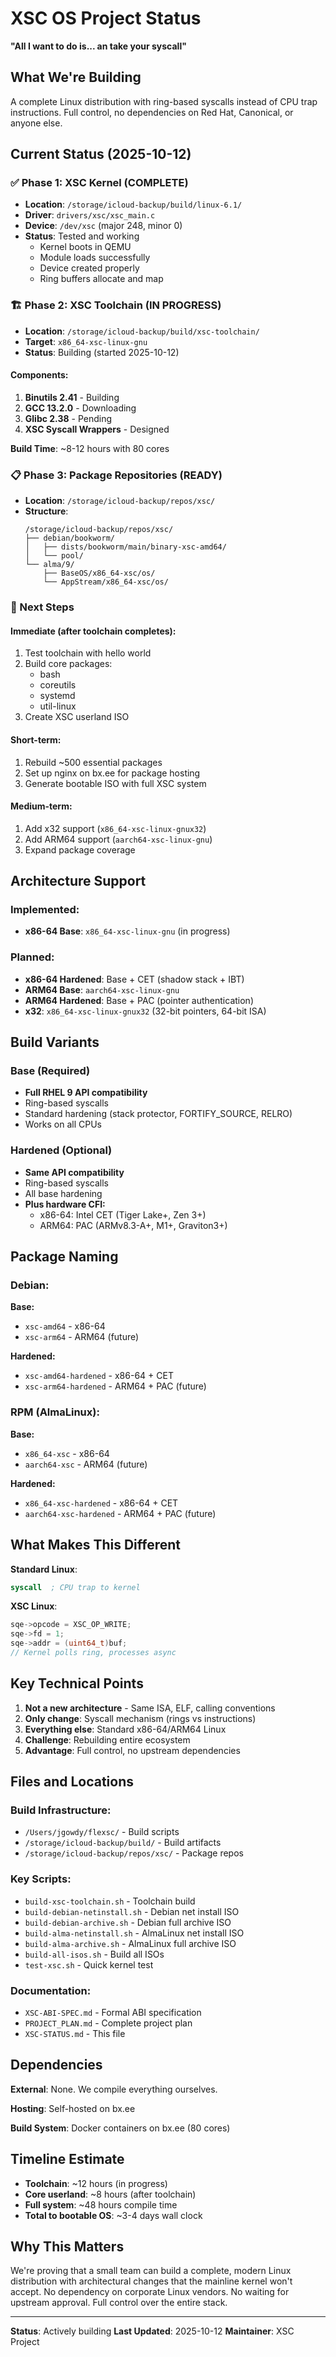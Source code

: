 # XSC OS Project Status

**"All I want to do is... an take your syscall"**

## What We're Building

A complete Linux distribution with ring-based syscalls instead of CPU trap instructions. Full control, no dependencies on Red Hat, Canonical, or anyone else.

## Current Status (2025-10-12)

### ✅ Phase 1: XSC Kernel (COMPLETE)
- **Location**: `/storage/icloud-backup/build/linux-6.1/`
- **Driver**: `drivers/xsc/xsc_main.c`
- **Device**: `/dev/xsc` (major 248, minor 0)
- **Status**: Tested and working
  - Kernel boots in QEMU
  - Module loads successfully
  - Device created properly
  - Ring buffers allocate and map

### 🏗️ Phase 2: XSC Toolchain (IN PROGRESS)
- **Location**: `/storage/icloud-backup/build/xsc-toolchain/`
- **Target**: `x86_64-xsc-linux-gnu`
- **Status**: Building (started 2025-10-12)

#### Components:
1. **Binutils 2.41** - Building
2. **GCC 13.2.0** - Downloading
3. **Glibc 2.38** - Pending
4. **XSC Syscall Wrappers** - Designed

**Build Time**: ~8-12 hours with 80 cores

### 📋 Phase 3: Package Repositories (READY)
- **Location**: `/storage/icloud-backup/repos/xsc/`
- **Structure**:
  ```
  /storage/icloud-backup/repos/xsc/
  ├── debian/bookworm/
  │   ├── dists/bookworm/main/binary-xsc-amd64/
  │   └── pool/
  └── alma/9/
      ├── BaseOS/x86_64-xsc/os/
      └── AppStream/x86_64-xsc/os/
  ```

### 🎯 Next Steps

#### Immediate (after toolchain completes):
1. Test toolchain with hello world
2. Build core packages:
   - bash
   - coreutils
   - systemd
   - util-linux
3. Create XSC userland ISO

#### Short-term:
1. Rebuild ~500 essential packages
2. Set up nginx on bx.ee for package hosting
3. Generate bootable ISO with full XSC system

#### Medium-term:
1. Add x32 support (`x86_64-xsc-linux-gnux32`)
2. Add ARM64 support (`aarch64-xsc-linux-gnu`)
3. Expand package coverage

## Architecture Support

### Implemented:
- **x86-64 Base**: `x86_64-xsc-linux-gnu` (in progress)

### Planned:
- **x86-64 Hardened**: Base + CET (shadow stack + IBT)
- **ARM64 Base**: `aarch64-xsc-linux-gnu`
- **ARM64 Hardened**: Base + PAC (pointer authentication)
- **x32**: `x86_64-xsc-linux-gnux32` (32-bit pointers, 64-bit ISA)

## Build Variants

### Base (Required)
- **Full RHEL 9 API compatibility**
- Ring-based syscalls
- Standard hardening (stack protector, FORTIFY_SOURCE, RELRO)
- Works on all CPUs

### Hardened (Optional)
- **Same API compatibility**
- Ring-based syscalls
- All base hardening
- **Plus hardware CFI:**
  - x86-64: Intel CET (Tiger Lake+, Zen 3+)
  - ARM64: PAC (ARMv8.3-A+, M1+, Graviton3+)

## Package Naming

### Debian:
**Base:**
- `xsc-amd64` - x86-64
- `xsc-arm64` - ARM64 (future)

**Hardened:**
- `xsc-amd64-hardened` - x86-64 + CET
- `xsc-arm64-hardened` - ARM64 + PAC (future)

### RPM (AlmaLinux):
**Base:**
- `x86_64-xsc` - x86-64
- `aarch64-xsc` - ARM64 (future)

**Hardened:**
- `x86_64-xsc-hardened` - x86-64 + CET
- `aarch64-xsc-hardened` - ARM64 + PAC (future)

## What Makes This Different

**Standard Linux**:
```asm
syscall  ; CPU trap to kernel
```

**XSC Linux**:
```c
sqe->opcode = XSC_OP_WRITE;
sqe->fd = 1;
sqe->addr = (uint64_t)buf;
// Kernel polls ring, processes async
```

## Key Technical Points

1. **Not a new architecture** - Same ISA, ELF, calling conventions
2. **Only change**: Syscall mechanism (rings vs instructions)
3. **Everything else**: Standard x86-64/ARM64 Linux
4. **Challenge**: Rebuilding entire ecosystem
5. **Advantage**: Full control, no upstream dependencies

## Files and Locations

### Build Infrastructure:
- `/Users/jgowdy/flexsc/` - Build scripts
- `/storage/icloud-backup/build/` - Build artifacts
- `/storage/icloud-backup/repos/xsc/` - Package repos

### Key Scripts:
- `build-xsc-toolchain.sh` - Toolchain build
- `build-debian-netinstall.sh` - Debian net install ISO
- `build-debian-archive.sh` - Debian full archive ISO
- `build-alma-netinstall.sh` - AlmaLinux net install ISO
- `build-alma-archive.sh` - AlmaLinux full archive ISO
- `build-all-isos.sh` - Build all ISOs
- `test-xsc.sh` - Quick kernel test

### Documentation:
- `XSC-ABI-SPEC.md` - Formal ABI specification
- `PROJECT_PLAN.md` - Complete project plan
- `XSC-STATUS.md` - This file

## Dependencies

**External**: None. We compile everything ourselves.

**Hosting**: Self-hosted on bx.ee

**Build System**: Docker containers on bx.ee (80 cores)

## Timeline Estimate

- **Toolchain**: ~12 hours (in progress)
- **Core userland**: ~8 hours (after toolchain)
- **Full system**: ~48 hours compile time
- **Total to bootable OS**: ~3-4 days wall clock

## Why This Matters

We're proving that a small team can build a complete, modern Linux distribution with architectural changes that the mainline kernel won't accept. No dependency on corporate Linux vendors. No waiting for upstream approval. Full control over the entire stack.

---

**Status**: Actively building
**Last Updated**: 2025-10-12
**Maintainer**: XSC Project
